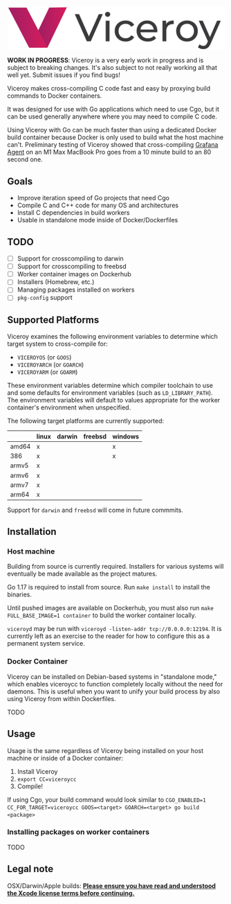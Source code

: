<p align="center"><img src="docs/assets/logo_and_name.png" alt="Viceroy logo"></p>

**WORK IN PROGRESS**: Viceroy is a very early work in progress and is subject
to breaking changes. It's also subject to not really working all that well yet.
Submit issues if you find bugs!

Viceroy makes cross-compiling C code fast and easy by proxying build commands
to Docker containers.

It was designed for use with Go applications which need to use Cgo, but it can
be used generally anywhere where you may need to compile C code.

Using Viceroy with Go can be much faster than using a dedicated Docker build
container because Docker is only used to build what the host machine can't.
Preliminary testing of Viceroy showed that cross-compiling
[Grafana Agent](https://github.com/grafana/agent) on an M1 Max MacBook Pro goes
from a 10 minute build to an 80 second one.

## Goals

* Improve iteration speed of Go projects that need Cgo
* Compile C and C++ code for many OS and architectures
* Install C dependencies in build workers
* Usable in standalone mode inside of Docker/Dockerfiles

## TODO

- [ ] Support for crosscompiling to darwin
- [ ] Support for crosscompiling to freebsd
- [ ] Worker container images on Dockerhub
- [ ] Installers (Homebrew, etc.)
- [ ] Managing packages installed on workers
- [ ] `pkg-config` support

## Supported Platforms

Viceroy examines the following environment variables to determine which target
system to cross-compile for:

* `VICEROYOS` (or `GOOS`)
* `VICEROYARCH` (or `GOARCH`)
* `VICEROYARM` (or `GOARM`)

These environment variables determine which compiler toolchain to use and some
defaults for environment variables (such as `LD_LIBRARY_PATH`). The environment
variables will default to values appropriate for the worker container's
environment when unspecified.

The following target platforms are currently supported:

|          | linux | darwin | freebsd | windows |
| -------- | ----- | ------ | ------- | ------- |
| amd64    |     x |        |         |       x |
| 386      |     x |        |         |       x |
| armv5    |     x |        |         |         |
| armv6    |     x |        |         |         |
| armv7    |     x |        |         |         |
| arm64    |     x |        |         |         |

Support for `darwin` and `freebsd` will come in future commmits.

## Installation

### Host machine

Building from source is currently required. Installers for various systems will
eventually be made available as the project matures.

Go 1.17 is required to install from source. Run `make install` to install the
binaries.

Until pushed images are available on Dockerhub, you must also run
`make FULL_BASE_IMAGE=1 container` to build the worker container locally.

`viceroyd` may be run with `viceroyd -listen-addr tcp://0.0.0.0:12194`. It is
currently left as an exercise to the reader for how to configure this as a
permanent system service.

### Docker Container

Viceroy can be installed on Debian-based systems in "standalone mode," which
enables viceroycc to function completely locally without the need for daemons.
This is useful when you want to unify your build process by also using Viceroy
from within Dockerfiles.

TODO

## Usage

Usage is the same regardless of Viceroy being installed on your host machine or
inside of a Docker container:

1. Install Viceroy
2. `export CC=viceroycc`
3. Compile!

If using Cgo, your build command would look similar to
`CGO_ENABLED=1 CC_FOR_TARGET=viceroycc GOOS=<target> GOARCH=<target> go build <package>`

### Installing packages on worker containers

TODO

## Legal note

OSX/Darwin/Apple builds:
**[Please ensure you have read and understood the Xcode license
   terms before continuing.](https://www.apple.com/legal/sla/docs/xcode.pdf)**
